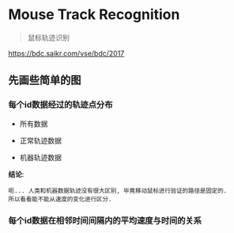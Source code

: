 # Mouse Track Recognition

> 鼠标轨迹识别

https://bdc.saikr.com/vse/bdc/2017

## 先画些简单的图

### 每个id数据经过的轨迹点分布

+ 所有数据
[](https://raw.githubusercontent.com/oaoouo/mouse_track_recognition/master/imgs/track.png)

+ 正常轨迹数据
[](https://raw.githubusercontent.com/oaoouo/mouse_track_recognition/master/imgs/track_h.png)

+ 机器轨迹数据
[](https://raw.githubusercontent.com/oaoouo/mouse_track_recognition/master/imgs/track_c.png)

**结论**:

    呃... 人类和机器数据轨迹没有很大区别, 毕竟移动鼠标进行验证的路径是固定的.
    所以看看能不能从速度的变化进行区分.

### 每个id数据在相邻时间间隔内的平均速度与时间的关系
